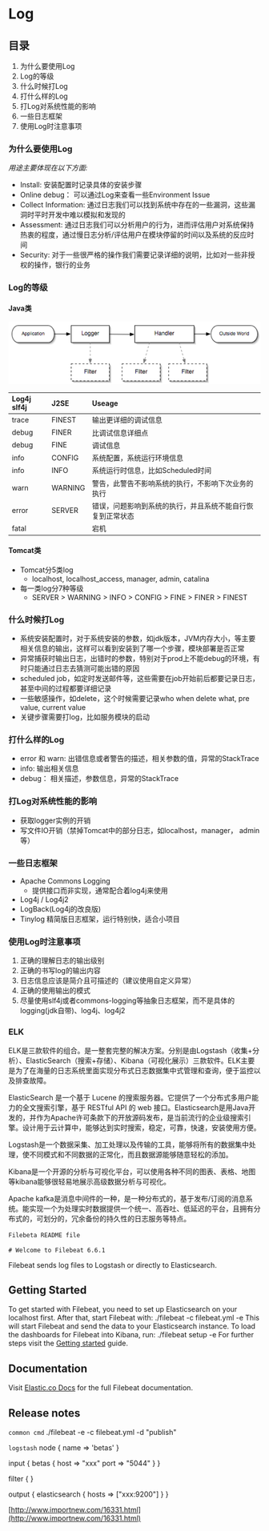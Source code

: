 # Log

## 目录

1. 为什么要使用Log
2. Log的等级
3. 什么时候打Log
4. 打什么样的Log
5. 打Log对系统性能的影响
6. 一些日志框架
7. 使用Log时注意事项

### 为什么要使用Log

_用途主要体现在以下方面:_

* Install: 安装配置时记录具体的安装步骤
* Online debug： 可以通过Log来查看一些Environment Issue
* Collect Information: 通过日志我们可以找到系统中存在的一些漏洞，这些漏洞时平时开发中难以模拟和发现的
* Assessment: 通过日志我们可以分析用户的行为，进而评估用户对系统保持热衷的程度，通过慢日志分析/评估用户在模块停留的时间以及系统的反应时间
* Security: 对于一些很严格的操作我们需要记录详细的说明，比如对一些非授权的操作，银行的业务

### Log的等级

#### Java类

![Java&#x65E5;&#x5FD7;&#x7ED3;&#x6784;](../../.gitbook/assets/java-log-architecture.png)

| Log4j slf4j | J2SE | Useage |
| :--- | :--- | :--- |
| trace | FINEST | 输出更详细的调试信息 |
| debug | FINER | 比调试信息详细点 |
| debug | FINE | 调试信息 |
| info | CONFIG | 系统配置，系统运行环境信息 |
| info | INFO | 系统运行时信息，比如Scheduled时间 |
| warn | WARNING | 警告，此警告不影响系统的执行，不影响下次业务的执行 |
| error | SERVER | 错误，问题影响到系统的执行，并且系统不能自行恢复到正常状态 |
| fatal |  | 宕机 |

#### Tomcat类

* Tomcat分5类log
  * localhost, localhost\_access, manager, admin, catalina
* 每一类log分7种等级
  * SERVER &gt; WARNING &gt; INFO &gt; CONFIG &gt; FINE &gt; FINER &gt; FINEST

### 什么时候打Log

* 系统安装配置时，对于系统安装的参数，如jdk版本，JVM内存大小，等主要相关信息的输出，这样可以看到安装到了哪一个步骤，模块部署是否正常
* 异常捕获时输出日志，出错时的参数，特别对于prod上不能debug的环境，有时只能通过日志去猜测可能出错的原因
* scheduled job，如定时发送邮件等，这些需要在job开始前后都要记录日志，甚至中间的过程都要详细记录
* 一些敏感操作，如delete，这个时候需要记录who when delete what, pre value, current value
* 关键步骤需要打log，比如服务模块的启动

### 打什么样的Log

* error 和 warn: 出错信息或者警告的描述，相关参数的值，异常的StackTrace
* info: 输出相关信息
* debug： 相关描述，参数信息，异常的StackTrace

### 打Log对系统性能的影响

* 获取logger实例的开销
* 写文件IO开销（禁掉Tomcat中的部分日志，如localhost，manager， admin等）

### 一些日志框架

* Apache Commons Logging
  * 提供接口而非实现，通常配合着log4j来使用
* Log4j / Log4j2
* LogBack\(Log4j的改良版\)
* Tinylog 精简版日志框架，运行特别快，适合小项目

### 使用Log时注意事项

1. 正确的理解日志的输出级别
2. 正确的书写log的输出内容
3. 日志信息应该是简介且可描述的（建议使用自定义异常）
4. 正确的使用输出的模式
5. 尽量使用slf4j或者commons-logging等抽象日志框架，而不是具体的logging\(jdk自带\)、log4j、log4j2

### ELK

ELK是三款软件的组合。是一整套完整的解决方案。分别是由Logstash（收集+分析）、ElasticSearch（搜索+存储）、Kibana（可视化展示）三款软件。ELK主要是为了在海量的日志系统里面实现分布式日志数据集中式管理和查询，便于监控以及排查故障。

ElasticSearch 是一个基于 Lucene 的搜索服务器。它提供了一个分布式多用户能力的全文搜索引擎，基于 RESTful API 的 web 接口。Elasticsearch是用Java开发的，并作为Apache许可条款下的开放源码发布，是当前流行的企业级搜索引擎。设计用于云计算中，能够达到实时搜索，稳定，可靠，快速，安装使用方便。

Logstash是一个数据采集、加工处理以及传输的工具，能够将所有的数据集中处理，使不同模式和不同数据的正常化，而且数据源能够随意轻松的添加。

Kibana是一个开源的分析与可视化平台，可以使用各种不同的图表、表格、地图等kibana能够很轻易地展示高级数据分析与可视化。

Apache kafka是消息中间件的一种，是一种分布式的，基于发布/订阅的消息系统。能实现一个为处理实时数据提供一个统一、高吞吐、低延迟的平台，且拥有分布式的，可划分的，冗余备份的持久性的日志服务等特点。

`Filebeta README file`

```text
# Welcome to Filebeat 6.6.1
```

Filebeat sends log files to Logstash or directly to Elasticsearch.

## Getting Started

To get started with Filebeat, you need to set up Elasticsearch on your localhost first. After that, start Filebeat with: ./filebeat -c filebeat.yml -e This will start Filebeat and send the data to your Elasticsearch instance. To load the dashboards for Filebeat into Kibana, run: ./filebeat setup -e For further steps visit the [Getting started](https://www.elastic.co/guide/en/beats/filebeat/6.6/filebeat-getting-started.html) guide.

## Documentation

Visit [Elastic.co Docs](https://www.elastic.co/guide/en/beats/filebeat/6.6/index.html) for the full Filebeat documentation.

## Release notes

`common cmd` ./filebeat -e -c filebeat.yml -d "publish"

`logstash` node { name =&gt; 'betas' }

input { betas { host =&gt; "xxx" port =&gt; "5044" } }

filter { }

output { elasticsearch { hosts =&gt; \["xxx:9200"\] } }

[http://www.importnew.com/16331.html](http://www.importnew.com/16331.html)

